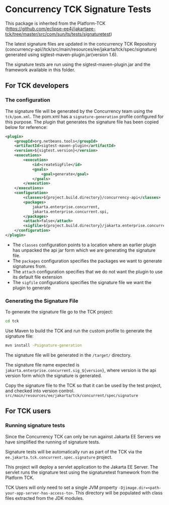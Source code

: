 # Concurrency TCK Signature Tests

This package is inherited from the Platform-TCK (https://github.com/eclipse-ee4j/jakartaee-tck/tree/master/src/com/sun/ts/tests/signaturetest)

The latest signature files are updated in the concurrency TCK Repository 
(concurrency-api//tck/src/main/resources/ee/jakarta/tck/spec/signature) 
generated using sigtest-maven-plugin.jar(version 1.6).

The signature tests are run using the sigtest-maven-plugin.jar and the framework available in this folder.

## For TCK developers

### The configuration

The signature file will be generated by the Concurrency team using the `tck/pom.xml`. 
The pom.xml has a `signature-generation` profile configured for this purpose.
The plugin that generates the signature file has been copied below for reference:


```xml
<plugin>
	<groupId>org.netbeans.tools</groupId>
	<artifactId>sigtest-maven-plugin</artifactId>
	<version>${sigtest.version}</version>
	<executions>
		<execution>
			<id>createSigFile</id>
			<goals>
				<goal>generate</goal>
			</goals>
		</execution>
	</executions>
	<configuration>
		<classes>${project.build.directory}/concurrency-api</classes>
		<packages>
			jakarta.enterprise.concurrent,
			jakarta.enterprise.concurrent.spi,
		</packages>
		<attach>false</attach>
		<sigfile>${project.build.directory}/jakarta.enterprise.concurrent.sig_${version}</sigfile>
	</configuration>
</plugin>
```

- The `classes` configuration points to a location where an earlier plugin has unpacked the api jar form which we are generating the signature file.
- The `packages` configuration specifies the packages we want to generate signatures from. 
- The `attach` configuration specifies that we do not want the plugin to use its default file extension
- The `sigfile` configurations specifies the signature file we want the plugin to generate

### Generating the Signature File

To generate the signature file go to the TCK project:

```sh
cd tck
```

Use Maven to build the TCK and run the custom profile to generate the signature file:

```sh
mvn install -Psignature-generation
```

The signature file will be generated in the `/target/` directory.

The signature file name expected is `jakarta.enterprise.concurrent.sig_${version}`, where version is the api version form which the signature is generated.

Copy the signature file to the TCK so that it can be used by the test project, and checked into version control.
`src/main/resources/ee/jakarta/tck/concurrent/spec/signature`

## For TCK users

### Running signature tests

Since the Concurrency TCK can only be run against Jakarta EE Servers we have simplified the running of signature tests.

Signature tests will be automatically run as part of the TCK via the `ee.jakarta.tck.concurrent.spec.signature` project. 

This project will deploy a servlet application to the Jakarta EE Server. 
The servlet runs the signature test using the signaturetest framework from the Platform TCK.

TCK Users will only need to set a single JVM property `-Djimage.dir=<path-your-app-server-has-access-to>`.
This directory will be populated with class files extracted from the JDK modules.